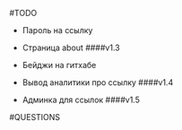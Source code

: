 #TODO
- Пароль на ссылку
- Страница about
####v1.3 

- Бейджи на гитхабе
- Вывод аналитики про ссылку
####v1.4

- Админка для ссылок
####v1.5




#QUESTIONS
